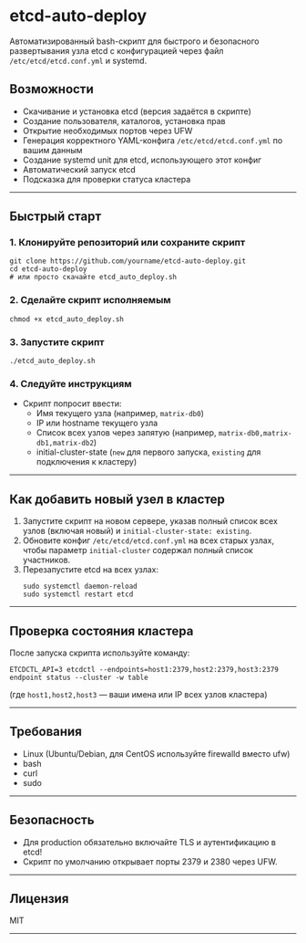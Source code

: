 # etcd-auto-deploy

Автоматизированный bash-скрипт для быстрого и безопасного развертывания узла etcd с конфигурацией через файл `/etc/etcd/etcd.conf.yml` и systemd.

## Возможности

- Скачивание и установка etcd (версия задаётся в скрипте)
- Создание пользователя, каталогов, установка прав
- Открытие необходимых портов через UFW
- Генерация корректного YAML-конфига `/etc/etcd/etcd.conf.yml` по вашим данным
- Создание systemd unit для etcd, использующего этот конфиг
- Автоматический запуск etcd
- Подсказка для проверки статуса кластера

---

## Быстрый старт

### 1. Клонируйте репозиторий или сохраните скрипт

```
git clone https://github.com/yourname/etcd-auto-deploy.git
cd etcd-auto-deploy
# или просто скачайте etcd_auto_deploy.sh
```

### 2. Сделайте скрипт исполняемым

```
chmod +x etcd_auto_deploy.sh
```

### 3. Запустите скрипт

```
./etcd_auto_deploy.sh
```

### 4. Следуйте инструкциям

- Скрипт попросит ввести:
  - Имя текущего узла (например, `matrix-db0`)
  - IP или hostname текущего узла
  - Список всех узлов через запятую (например, `matrix-db0,matrix-db1,matrix-db2`)
  - initial-cluster-state (`new` для первого запуска, `existing` для подключения к кластеру)

---

## Как добавить новый узел в кластер

1. Запустите скрипт на новом сервере, указав полный список всех узлов (включая новый) и `initial-cluster-state: existing`.
2. Обновите конфиг `/etc/etcd/etcd.conf.yml` на всех старых узлах, чтобы параметр `initial-cluster` содержал полный список участников.
3. Перезапустите etcd на всех узлах:
   ```
   sudo systemctl daemon-reload
   sudo systemctl restart etcd
   ```

---

## Проверка состояния кластера

После запуска скрипта используйте команду:

```
ETCDCTL_API=3 etcdctl --endpoints=host1:2379,host2:2379,host3:2379 endpoint status --cluster -w table
```
(где `host1,host2,host3` — ваши имена или IP всех узлов кластера)

---

## Требования

- Linux (Ubuntu/Debian, для CentOS используйте firewalld вместо ufw)
- bash
- curl
- sudo

---

## Безопасность

- Для production обязательно включайте TLS и аутентификацию в etcd!
- Скрипт по умолчанию открывает порты 2379 и 2380 через UFW.

---

## Лицензия

MIT

---
